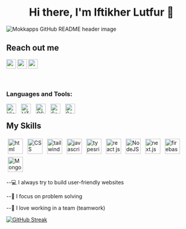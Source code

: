 <h1 align="center">Hi there, I'm Iftikher Lutfur <a href="https://www.blackcater.win/" target="_blank"></a> 👋</h1>

<img src="https://media.daily.dev/image/upload/f_auto,q_auto/v1/posts/a26a0a103e0dec03d4685c67a870146d?_a=AQAEuj9" alt="Mokkapps GitHub README header image">

 ## Reach out me
<p>
 <a href="https://my-portfolio-1a1bc.web.app/"><img src="https://i.ibb.co/QJJ7McT/images-7.png" height=25></a>
 <a href="https://www.linkedin.com/in/iftikher-lutfur-094a41256/"><img src="https://img.shields.io/badge/linkedin-%230077B5.svg?&style=for-the-badge&logo=linkedin&logoColor=white" height=25></a>
 <a href="https://www.facebook.com/Iftikherlutfur"><img src="https://static.xx.fbcdn.net/rsrc.php/y1/r/4lCu2zih0ca.svg" height=25></a>
</p>
<br/>

### Languages and Tools:


<img align="left" alt="Visual Studio Code" width="26px" src="https://cdn.jsdelivr.net/gh/devicons/devicon/icons/vscode/vscode-original.svg" style="padding-right:10px;" />
<img align="left" alt="HTML5" width="26px" src="https://cdn.jsdelivr.net/gh/devicons/devicon/icons/html5/html5-original.svg" style="padding-right:10px;" />
<img align="left" alt="CSS3" width="26px" src="https://cdn.jsdelivr.net/gh/devicons/devicon/icons/css3/css3-original.svg" style="padding-right:10px;" />
<img align="left" alt="Sass" width="26px" src="https://cdn.jsdelivr.net/gh/devicons/devicon/icons/javascript/javascript-original.svg" style="padding-right:10px;" />
<img align="left" alt="Sass" width="26px" src="https://cdn.jsdelivr.net/gh/devicons/devicon/icons/react/react-original.svg" style="padding-right:10px;" />
<br/>

## My Skills
<p>
<img src="https://w7.pngwing.com/pngs/201/90/png-transparent-logo-html-html5.png" height="40" style="vertical-align:down; margin:4px" alt="html">
<img src="https://upload.wikimedia.org/wikipedia/commons/thumb/6/62/CSS3_logo.svg/1024px-CSS3_logo.svg.png" height="40" style="vertical-align:down; margin:4px" alt="CSS">
<img src="https://w7.pngwing.com/pngs/293/485/png-transparent-tailwind-css-hd-logo.png" height="40" style="vertical-align:down; margin:4px" alt="tailwind">
<img src="https://upload.wikimedia.org/wikipedia/commons/thumb/9/99/Unofficial_JavaScript_logo_2.svg/2000px-Unofficial_JavaScript_logo_2.svg.png" height="40" style="vertical-align:down; margin:4px" alt="javascript">
<img src="https://upload.wikimedia.org/wikipedia/commons/thumb/4/4c/Typescript_logo_2020.svg/1200px-Typescript_logo_2020.svg.png" height="40" style="vertical-align:down; margin:4px" alt="typesript">
<img src="https://cdn.iconscout.com/icon/free/png-256/free-react-1-282599.png?f=webp&w=256" height="40" style="vertical-align:down; margin:4px" alt="react js">
<img src="https://images.icon-icons.com/2667/PNG/512/folder_node_js_icon_161287.png" height="40" style="vertical-align:down; margin:4px" alt="NodeJS">
<img src="https://cdn.worldvectorlogo.com/logos/next-js.svg" height="40" style="vertical-align:down; margin:4px" alt="next.js">
<img src="https://encrypted-tbn0.gstatic.com/images?q=tbn:ANd9GcThRTfkei28uwg1prMgu6qbbxkx9y_5IFJN9g&s" height="40" style="vertical-align:down; margin:4px" alt="firebase">
<img src="https://cdn.worldvectorlogo.com/logos/mongodb-icon-2.svg" height="40" style="vertical-align:down; margin:4px" alt="MongoDB">
</p>


--💻 I always try to build user-friendly websites

--🧠 I focus on problem solving

--🤝 I love working in a team (teamwork)

[![GitHub Streak](https://github-readme-streak-stats-weld-rho.vercel.app?user=iftikher_lutfur&theme=dark)](https://git.io/streak-stats)
